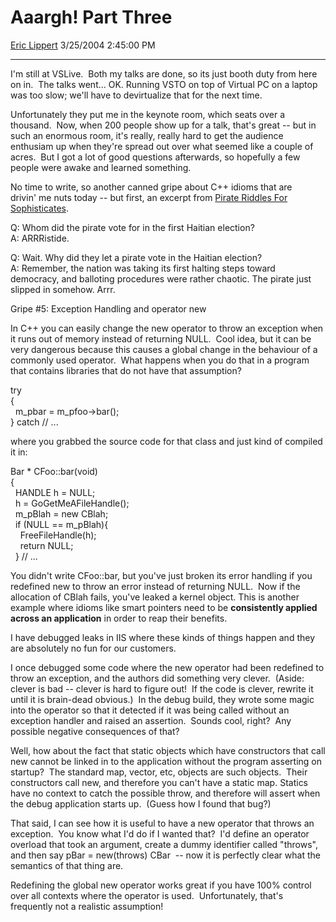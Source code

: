 # Aaargh\! Part Three

[Eric Lippert](https://social.msdn.microsoft.com/profile/Eric%20Lippert) 3/25/2004 2:45:00 PM

-----

I'm still at VSLive.  Both my talks are done, so its just booth duty from here on in.  The talks went... OK. Running VSTO on top of Virtual PC on a laptop was too slow; we'll have to devirtualize that for the next time.   

Unfortunately they put me in the keynote room, which seats over a thousand.  Now, when 200 people show up for a talk, that's great -- but in such an enormous room, it's really, really hard to get the audience enthusiam up when they're spread out over what seemed like a couple of acres.  But I got a lot of good questions afterwards, so hopefully a few people were awake and learned something.

No time to write, so another canned gripe about C++ idioms that are drivin' me nuts today -- but first, an excerpt from [Pirate Riddles For Sophisticates](http://www.mcsweeneys.net/2000/06/14pirates.html%20). 

Q: Whom did the pirate vote for in the first Haitian election?  
A: ARRRistide.

Q: Wait. Why did they let a pirate vote in the Haitian election?  
A: Remember, the nation was taking its first halting steps toward democracy, and balloting procedures were rather chaotic. The pirate just slipped in somehow. Arrr.

Gripe \#5: Exception Handling and operator new

In C++ you can easily change the new operator to throw an exception when it runs out of memory instead of returning NULL.  Cool idea, but it can be very dangerous because this causes a global change in the behaviour of a commonly used operator.  What happens when you do that in a program that contains libraries that do not have that assumption?

try  
{  
  m\_pbar = m\_pfoo-\>bar();  
} catch // ...

where you grabbed the source code for that class and just kind of compiled it in:

Bar \* CFoo::bar(void)  
{  
  HANDLE h = NULL;  
  h = GoGetMeAFileHandle();  
  m\_pBlah = new CBlah;  
  if (NULL == m\_pBlah){  
    FreeFileHandle(h);  
    return NULL;  
  } // ...

You didn't write CFoo::bar, but you've just broken its error handling if you redefined new to throw an error instead of returning NULL.  Now if the allocation of CBlah fails, you've leaked a kernel object. This is another example where idioms like smart pointers need to be **consistently applied across an application** in order to reap their benefits.

I have debugged leaks in IIS where these kinds of things happen and they are absolutely no fun for our customers.

I once debugged some code where the new operator had been redefined to throw an exception, and the authors did something very clever.  (Aside: clever is bad -- clever is hard to figure out\!  If the code is clever, rewrite it until it is brain-dead obvious.)  In the debug build, they wrote some magic into the operator so that it detected if it was being called without an exception handler and raised an assertion.  Sounds cool, right?  Any possible negative consequences of that?

Well, how about the fact that static objects which have constructors that call new cannot be linked in to the application without the program asserting on startup?  The standard map, vector, etc, objects are such objects.  Their constructors call new, and therefore you can't have a static map. Statics have no context to catch the possible throw, and therefore will assert when the debug application starts up.  (Guess how I found that bug?)

That said, I can see how it is useful to have a new operator that throws an exception.  You know what I'd do if I wanted that?  I'd define an operator overload that took an argument, create a dummy identifier called "throws", and then say pBar = new(throws) CBar  -- now it is perfectly clear what the semantics of that thing are.

Redefining the global new operator works great if you have 100% control over all contexts where the operator is used.  Unfortunately, that's frequently not a realistic assumption\!

